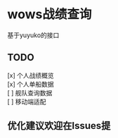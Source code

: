 # wows战绩查询 
基于yuyuko的接口

## TODO  
[x] 个人战绩概览  
[x] 个人单船数据  
[ ] 舰队查询数据  
[ ] 移动端适配  

## 优化建议欢迎在Issues提